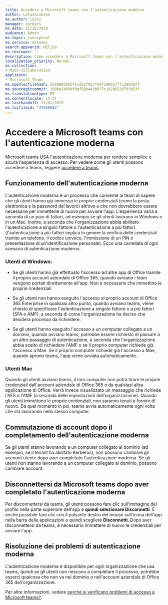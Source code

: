 ```yaml
---
title: Accedere a Microsoft teams con l'autenticazione moderna
author: LolaJacobsen
ms.author: lolaj
manager: serdars
ms.date: 11/15/2018
audience: Admin
ms.topic: conceptual
ms.service: msteams
search.appverid: MET150
ms.reviewer: ''
description: Come accedere a Microsoft teams con l'autenticazione moderna.
localization_priority: Normal
ms.collection:
- M365-collaboration
appliesto:
- Microsoft Teams
ms.openlocfilehash: a5698058cbfecd62f92cfe9f198657f7c280deff
ms.sourcegitcommit: 100ba1409bf0af58e4430877c1d29622d793d23f
ms.translationtype: MT
ms.contentlocale: it-IT
ms.lasthandoff: 11/01/2019
ms.locfileid: "37568682"
---
```

<a name="sign-in-to-microsoft-teams-using-modern-authentication"></a>Accedere a Microsoft teams con l'autenticazione moderna
==========================

Microsoft teams USA l'autenticazione moderna per rendere semplice e sicura l'esperienza di accesso. Per vedere come gli utenti possono accedere a teams, leggere [accedere a teams](https://support.office.com/article/sign-in-to-teams-ea4b1443-d11b-4791-8ae1-9977e7723055).

## <a name="how-modern-authentication-works"></a>Funzionamento dell'autenticazione moderna

L'autenticazione moderna è un processo che consente ai team di sapere che gli utenti hanno già immesso le proprie credenziali (come la posta elettronica e la password del lavoro) altrove e che non dovrebbero essere necessarie per immetterle di nuovo per avviare l'app. L'esperienza varia a seconda di un paio di fattori, ad esempio se gli utenti lavorano in Windows o in un Mac. Inoltre, a seconda che l'organizzazione abbia abilitato l'autenticazione a singolo fattore o l'autenticazione a più fattori (l'autenticazione a più fattori implica in genere la verifica delle credenziali tramite un telefono, il codice univoco, l'immissione di un PIN o presentazione di un'identificazione personale). Ecco una carrellata di ogni scenario di autenticazione moderno.

### <a name="windows-users"></a>Utenti di Windows: 

- Se gli utenti hanno già effettuato l'accesso ad altre app di Office tramite il proprio account aziendale di Office 365, quando avviano i team vengono portati direttamente all'app. Non è necessario che immettino le proprie credenziali.

- Se gli utenti non hanno eseguito l'accesso al proprio account di Office 365 Enterprise in qualsiasi altro punto, quando avviano teams, viene chiesto di specificare l'autenticazione a singolo fattore o a più fattori (SFA o AMF), a seconda di come l'organizzazione ha deciso che desidera processo da richiedere.

- Se gli utenti hanno eseguito l'accesso a un computer collegato a un dominio, quando avviano teams, potrebbe essere richiesto di passare a un altro passaggio di autenticazione, a seconda che l'organizzazione abbia scelto di richiedere l'AMF o se il proprio computer richiede già l'accesso a Mae. Se il proprio computer richiede già l'accesso a Mae, quando aprono teams, l'app viene avviata automaticamente.

### <a name="mac-users"></a>Utenti Mac 

Quando gli utenti avviano teams, il loro computer non potrà tirare le proprie credenziali dall'account aziendale di Office 365 o da qualsiasi altra applicazione di Office. Verrà invece visualizzato un messaggio che richiede l'AFS o l'AMF (a seconda delle impostazioni dell'organizzazione). Quando gli utenti immettono le proprie credenziali, non saranno tenuti a fornire di nuovo. Da quel momento in poi, teams avvia automaticamente ogni volta che sta lavorando nello stesso computer.

## <a name="switching-accounts-after-completing-modern-authentication"></a>Commutazione di account dopo il completamento dell'autenticazione moderna

Se gli utenti stanno lavorando a un computer collegato al dominio (ad esempio, se il tenant ha abilitato Kerberos), non possono cambiare gli account utente dopo aver completato l'autenticazione moderna. Se gli utenti non stanno lavorando a un computer collegato al dominio, possono cambiare account.

## <a name="signing-out-of-microsoft-teams-after-completing-modern-authentication"></a>Disconnettersi da Microsoft teams dopo aver completato l'autenticazione moderna
Per disconnettersi da teams, gli utenti possono fare clic sull'immagine del profilo nella parte superiore dell'app e **quindi selezionare Disconnetti**. È anche possibile fare clic con il pulsante destro del mouse sull'icona dell'app nella barra delle applicazioni e quindi scegliere **Disconnetti**. Dopo aver disconnettersi da teams, è necessario immettere di nuovo le credenziali per avviare l'app.

## <a name="troubleshooting-modern-authentication"></a>Risoluzione dei problemi di autenticazione moderna

L'autenticazione moderna è disponibile per ogni organizzazione che usa teams, quindi se gli utenti non riescono a completare il processo, potrebbe esserci qualcosa che non va nel dominio o nell'account aziendale di Office 365 dell'organizzazione. 

Per altre informazioni, vedere [perché si verificano problemi di accesso a Microsoft teams?](https://support.office.com/article/why-am-i-having-trouble-signing-in-to-microsoft-teams-a02f683b-61a3-4008-9447-ee60c5593b0f).

